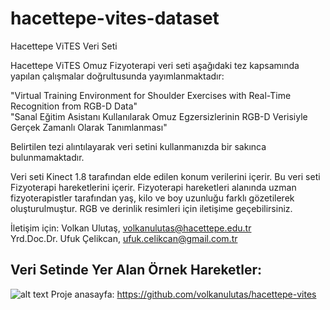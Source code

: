 # hacettepe-vites-dataset
Hacettepe ViTES Veri Seti

Hacettepe ViTES Omuz Fizyoterapi veri seti aşağıdaki tez kapsamında yapılan çalışmalar doğrultusunda yayımlanmaktadır:

"Virtual Training Environment for Shoulder Exercises with Real-Time Recognition from RGB-D Data"
</br>
"Sanal Eğitim Asistanı Kullanılarak Omuz Egzersizlerinin RGB-D Verisiyle Gerçek Zamanlı Olarak Tanımlanması"

Belirtilen tezi alıntılayarak veri setini kullanmanızda bir sakınca bulunmamaktadır.

Veri seti Kinect 1.8 tarafından elde edilen konum verilerini içerir. Bu veri seti Fizyoterapi hareketlerini içerir. 
Fizyoterapi hareketleri alanında uzman fizyoterapistler tarafından yaş, kilo ve boy uzunluğu farklı gözetilerek oluşturulmuştur. 
RGB ve derinlik resimleri için iletişime geçebilirsiniz.

İletişim için:
Volkan Ulutaş, volkanulutas@hacettepe.edu.tr
</br>
Yrd.Doc.Dr. Ufuk Çelikcan, ufuk.celikcan@gmail.com.tr

## Veri Setinde Yer Alan Örnek Hareketler:
![alt text](https://raw.githubusercontent.com/volkanulutas/hacettepe-vites-dataset/master/example_exercises/dataset.png)
Proje anasayfa: https://github.com/volkanulutas/hacettepe-vites
